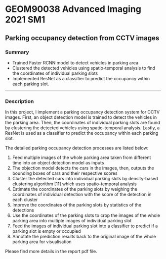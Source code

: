 # GEOM90038 Advanced Imaging 2021 SM1
## Parking occupancy detection from CCTV images

### Summary
*	Trained Faster RCNN model to detect vehicles in parking area
*	Clustered the detected vehicles using spatio-temporal analysis to find the coordinates of individual parking slots
*	Implemented ResNet as a classifier to predict the occupancy within each parking slot.

---

### Description

In this project, I implement a parking occupancy detection system for CCTV images. First, an object detection model is trained to detect the vehicles in the parking area. Then, the coordinates of individual parking slots are found by clustering the detected vehicles using spatio-temporal analysis. Lastly, a ResNet is used as a classifier to predict the occupancy within each parking slot. 

The detailed parking occupancy detection processes are listed below:

1. Feed multiple images of the whole parking area taken from different time into an object detection model as inputs
2. The objection model detects the cars in the images, then, outputs the bounding boxes of cars and their respective scores
3. Cluster the detected cars into individual parking slots by density-based clustering algorithm [11] which uses spatio-temporal analysis
4. Estimate the coordinates of the parking slots by weighing the coordinates of individual detection with the score of the detection in each cluster 
5. Improve the coordinates of the parking slots by statistics of the detections
6. Use the coordinates of the parking slots to crop the images of the whole parking area into multiple images of individual parking slot
7. Feed the images of individual parking slot into a classifier to predict if a parking slot is empty or occupied
8. Annotate the prediction results back to the original image of the whole parking area for visualisation



Please find more details in the report pdf file.
